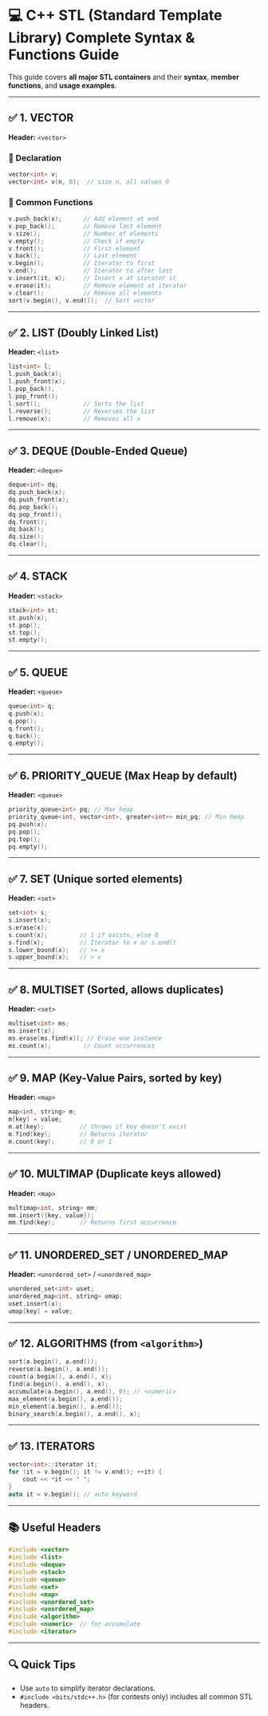 
# 💻 C++ STL (Standard Template Library) Complete Syntax & Functions Guide

This guide covers **all major STL containers** and their **syntax**, **member functions**, and **usage examples**.

---

## ✅ 1. VECTOR
**Header:** `<vector>`

### 🔹 Declaration
```cpp
vector<int> v;
vector<int> v(n, 0);  // size n, all values 0
```

### 🔹 Common Functions
```cpp
v.push_back(x);      // Add element at end
v.pop_back();        // Remove last element
v.size();            // Number of elements
v.empty();           // Check if empty
v.front();           // First element
v.back();            // Last element
v.begin();           // Iterator to first
v.end();             // Iterator to after last
v.insert(it, x);     // Insert x at iterator it
v.erase(it);         // Remove element at iterator
v.clear();           // Remove all elements
sort(v.begin(), v.end());  // Sort vector
```

---

## ✅ 2. LIST (Doubly Linked List)
**Header:** `<list>`

```cpp
list<int> l;
l.push_back(x);
l.push_front(x);
l.pop_back();
l.pop_front();
l.sort();            // Sorts the list
l.reverse();         // Reverses the list
l.remove(x);         // Removes all x
```

---

## ✅ 3. DEQUE (Double-Ended Queue)
**Header:** `<deque>`

```cpp
deque<int> dq;
dq.push_back(x);
dq.push_front(x);
dq.pop_back();
dq.pop_front();
dq.front();
dq.back();
dq.size();
dq.clear();
```

---

## ✅ 4. STACK
**Header:** `<stack>`

```cpp
stack<int> st;
st.push(x);
st.pop();
st.top();
st.empty();
```

---

## ✅ 5. QUEUE
**Header:** `<queue>`

```cpp
queue<int> q;
q.push(x);
q.pop();
q.front();
q.back();
q.empty();
```

---

## ✅ 6. PRIORITY_QUEUE (Max Heap by default)
**Header:** `<queue>`

```cpp
priority_queue<int> pq; // Max heap
priority_queue<int, vector<int>, greater<int>> min_pq; // Min heap
pq.push(x);
pq.pop();
pq.top();
pq.empty();
```

---

## ✅ 7. SET (Unique sorted elements)
**Header:** `<set>`

```cpp
set<int> s;
s.insert(x);
s.erase(x);
s.count(x);         // 1 if exists, else 0
s.find(x);          // Iterator to x or s.end()
s.lower_bound(x);   // >= x
s.upper_bound(x);   // > x
```

---

## ✅ 8. MULTISET (Sorted, allows duplicates)
**Header:** `<set>`

```cpp
multiset<int> ms;
ms.insert(x);
ms.erase(ms.find(x)); // Erase one instance
ms.count(x);         // Count occurrences
```

---

## ✅ 9. MAP (Key-Value Pairs, sorted by key)
**Header:** `<map>`

```cpp
map<int, string> m;
m[key] = value;
m.at(key);          // throws if key doesn't exist
m.find(key);        // Returns iterator
m.count(key);       // 0 or 1
```

---

## ✅ 10. MULTIMAP (Duplicate keys allowed)
**Header:** `<map>`

```cpp
multimap<int, string> mm;
mm.insert({key, value});
mm.find(key);       // Returns first occurrence
```

---

## ✅ 11. UNORDERED_SET / UNORDERED_MAP
**Header:** `<unordered_set>` / `<unordered_map>`

```cpp
unordered_set<int> uset;
unordered_map<int, string> umap;
uset.insert(x);
umap[key] = value;
```

---

## ✅ 12. ALGORITHMS (from `<algorithm>`)

```cpp
sort(a.begin(), a.end());
reverse(a.begin(), a.end());
count(a.begin(), a.end(), x);
find(a.begin(), a.end(), x);
accumulate(a.begin(), a.end(), 0); // <numeric>
max_element(a.begin(), a.end());
min_element(a.begin(), a.end());
binary_search(a.begin(), a.end(), x);
```

---

## ✅ 13. ITERATORS

```cpp
vector<int>::iterator it;
for (it = v.begin(); it != v.end(); ++it) {
    cout << *it << " ";
}
auto it = v.begin(); // auto keyword
```

---

## 📚 Useful Headers

```cpp
#include <vector>
#include <list>
#include <deque>
#include <stack>
#include <queue>
#include <set>
#include <map>
#include <unordered_set>
#include <unordered_map>
#include <algorithm>
#include <numeric>  // for accumulate
#include <iterator>
```

---

## 🔍 Quick Tips

- Use `auto` to simplify iterator declarations.
- `#include <bits/stdc++.h>` (for contests only) includes all common STL headers.

